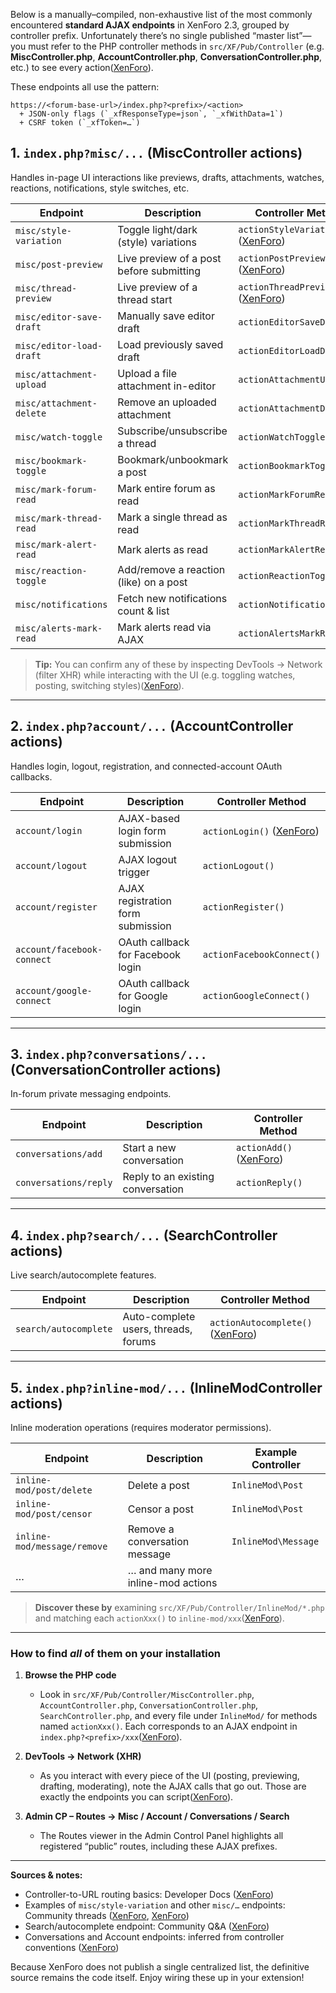 Below is a manually–compiled, non-exhaustive list of the most commonly encountered **standard AJAX endpoints** in XenForo 2.3, grouped by controller prefix. Unfortunately there’s no single published “master list”—you must refer to the PHP controller methods in `src/XF/Pub/Controller` (e.g. **MiscController.php**, **AccountController.php**, **ConversationController.php**, etc.) to see every action([XenForo][1]).

These endpoints all use the pattern:

```
https://<forum-base-url>/index.php?<prefix>/<action>
  + JSON-only flags (`_xfResponseType=json`, `_xfWithData=1`)
  + CSRF token (`_xfToken=…`)
```

## 1. `index.php?misc/...` (MiscController actions)

Handles in-page UI interactions like previews, drafts, attachments, watches, reactions, notifications, style switches, etc.

| Endpoint                 | Description                              | Controller Method                       |
| ------------------------ | ---------------------------------------- | --------------------------------------- |
| `misc/style-variation`   | Toggle light/dark (style) variations     | `actionStyleVariation()` ([XenForo][2]) |
| `misc/post-preview`      | Live preview of a post before submitting | `actionPostPreview()` ([XenForo][3])    |
| `misc/thread-preview`    | Live preview of a thread start           | `actionThreadPreview()` ([XenForo][4])  |
| `misc/editor-save-draft` | Manually save editor draft               | `actionEditorSaveDraft()`               |
| `misc/editor-load-draft` | Load previously saved draft              | `actionEditorLoadDraft()`               |
| `misc/attachment-upload` | Upload a file attachment in-editor       | `actionAttachmentUpload()`              |
| `misc/attachment-delete` | Remove an uploaded attachment            | `actionAttachmentDelete()`              |
| `misc/watch-toggle`      | Subscribe/unsubscribe a thread           | `actionWatchToggle()`                   |
| `misc/bookmark-toggle`   | Bookmark/unbookmark a post               | `actionBookmarkToggle()`                |
| `misc/mark-forum-read`   | Mark entire forum as read                | `actionMarkForumRead()`                 |
| `misc/mark-thread-read`  | Mark a single thread as read             | `actionMarkThreadRead()`                |
| `misc/mark-alert-read`   | Mark alerts as read                      | `actionMarkAlertRead()`                 |
| `misc/reaction-toggle`   | Add/remove a reaction (like) on a post   | `actionReactionToggle()`                |
| `misc/notifications`     | Fetch new notifications count & list     | `actionNotifications()`                 |
| `misc/alerts-mark-read`  | Mark alerts read via AJAX                | `actionAlertsMarkRead()`                |

> **Tip:** You can confirm any of these by inspecting DevTools → Network (filter XHR) while interacting with the UI (e.g. toggling watches, posting, switching styles)([XenForo][3]).

---

## 2. `index.php?account/...` (AccountController actions)

Handles login, logout, registration, and connected-account OAuth callbacks.

| Endpoint                   | Description                       | Controller Method              |
| -------------------------- | --------------------------------- | ------------------------------ |
| `account/login`            | AJAX-based login form submission  | `actionLogin()` ([XenForo][1]) |
| `account/logout`           | AJAX logout trigger               | `actionLogout()`               |
| `account/register`         | AJAX registration form submission | `actionRegister()`             |
| `account/facebook-connect` | OAuth callback for Facebook login | `actionFacebookConnect()`      |
| `account/google-connect`   | OAuth callback for Google login   | `actionGoogleConnect()`        |

---

## 3. `index.php?conversations/...` (ConversationController actions)

In-forum private messaging endpoints.

| Endpoint              | Description                       | Controller Method            |
| --------------------- | --------------------------------- | ---------------------------- |
| `conversations/add`   | Start a new conversation          | `actionAdd()` ([XenForo][1]) |
| `conversations/reply` | Reply to an existing conversation | `actionReply()`              |

---

## 4. `index.php?search/...` (SearchController actions)

Live search/autocomplete features.

| Endpoint              | Description                          | Controller Method                     |
| --------------------- | ------------------------------------ | ------------------------------------- |
| `search/autocomplete` | Auto-complete users, threads, forums | `actionAutocomplete()` ([XenForo][5]) |

---

## 5. `index.php?inline-mod/...` (InlineModController actions)

Inline moderation operations (requires moderator permissions).

| Endpoint                    | Description                        | Example Controller  |
| --------------------------- | ---------------------------------- | ------------------- |
| `inline-mod/post/delete`    | Delete a post                      | `InlineMod\Post`    |
| `inline-mod/post/censor`    | Censor a post                      | `InlineMod\Post`    |
| `inline-mod/message/remove` | Remove a conversation message      | `InlineMod\Message` |
| …                           | … and many more inline-mod actions |                     |

> **Discover these by** examining `src/XF/Pub/Controller/InlineMod/*.php` and matching each `actionXxx()` to `inline-mod/xxx`([XenForo][1]).

---

### How to find *all* of them on your installation

1. **Browse the PHP code**

   * Look in `src/XF/Pub/Controller/MiscController.php`, `AccountController.php`, `ConversationController.php`, `SearchController.php`, and every file under `InlineMod/` for methods named `actionXxx()`. Each corresponds to an AJAX endpoint in `index.php?<prefix>/xxx`([XenForo][1]).

2. **DevTools → Network (XHR)**

   * As you interact with every piece of the UI (posting, previewing, drafting, moderating), note the AJAX calls that go out. Those are exactly the endpoints you can script([XenForo][2]).

3. **Admin CP – Routes → Misc / Account / Conversations / Search**

   * The Routes viewer in the Admin Control Panel highlights all registered “public” routes, including these AJAX prefixes.

---

**Sources & notes:**

* Controller-to-URL routing basics: Developer Docs ([XenForo][1])
* Examples of `misc/style-variation` and other `misc/…` endpoints: Community threads ([XenForo][2], [XenForo][3])
* Search/autocomplete endpoint: Community Q\&A ([XenForo][5])
* Conversations and Account endpoints: inferred from controller conventions ([XenForo][1])

Because XenForo does not publish a single centralized list, the definitive source remains the code itself. Enjoy wiring these up in your extension!

[1]: https://xenforo.com/docs/dev/controller-basics/?utm_source=chatgpt.com "Controller basics | Developer Documentation - XenForo"
[2]: https://xenforo.com/community/threads/3k-blocked-due-to-other-4xx-issue-in-google-search-console.224863/page-2?utm_source=chatgpt.com "XF 2.3 - 3k+ 'Blocked due to other 4xx issue' in Google Search ..."
[3]: https://xenforo.com/community/threads/xenforo-ajax-tutorial.8091/page-3?utm_source=chatgpt.com "XenForo AJAX Tutorial | Page 3"
[4]: https://xenforo.com/community/threads/use-an-action-from-a-different-controller-and-receive-data.220906/?utm_source=chatgpt.com "XF 2.3 - Use an action from a different controller and receive data"
[5]: https://xenforo.com/community/threads/call-xf-with-the-right-language-from-an-extern-page.120809/?utm_source=chatgpt.com "Call XF with the right language from an extern page - XenForo"
